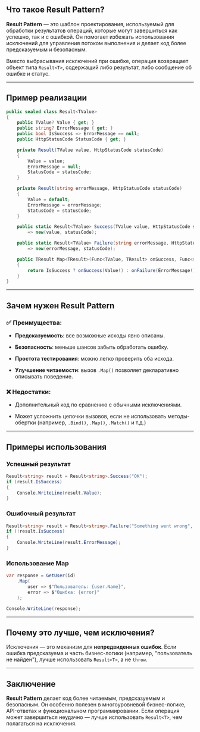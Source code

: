 ## Что такое Result Pattern?

**Result Pattern** — это шаблон проектирования, используемый для обработки результатов операций, которые могут завершиться как успешно, так и с ошибкой. Он помогает избежать использования исключений для управления потоком выполнения и делает код более предсказуемым и безопасным.

Вместо выбрасывания исключений при ошибке, операция возвращает объект типа `Result<T>`, содержащий либо результат, либо сообщение об ошибке и статус.

---

## Пример реализации

```csharp
public sealed class Result<TValue>
{
    public TValue? Value { get; }
    public string? ErrorMessage { get; }
    public bool IsSuccess => ErrorMessage == null;
    public HttpStatusCode StatusCode { get; }

    private Result(TValue value, HttpStatusCode statusCode)
    {
        Value = value;
        ErrorMessage = null;
        StatusCode = statusCode;
    }

    private Result(string errorMessage, HttpStatusCode statusCode)
    {
        Value = default;
        ErrorMessage = errorMessage;
        StatusCode = statusCode;
    }

    public static Result<TValue> Success(TValue value, HttpStatusCode statusCode = HttpStatusCode.OK)
        => new(value, statusCode);

    public static Result<TValue> Failure(string errorMessage, HttpStatusCode statusCode = HttpStatusCode.BadRequest)
        => new(errorMessage, statusCode);

    public TResult Map<TResult>(Func<TValue, TResult> onSuccess, Func<string, TResult> onFailure)
    {
        return IsSuccess ? onSuccess(Value!) : onFailure(ErrorMessage!);
    }
}
```

---

## Зачем нужен Result Pattern

### ✅ Преимущества:

- **Предсказуемость**: все возможные исходы явно описаны.
    
- **Безопасность**: меньше шансов забыть обработать ошибку.
    
- **Простота тестирования**: можно легко проверить оба исхода.
    
- **Улучшение читаемости**: вызов `.Map()` позволяет декларативно описывать поведение.
    

### ❌ Недостатки:

- Дополнительный код по сравнению с обычными исключениями.
    
- Может усложнить цепочки вызовов, если не использовать методы-обертки (например, `.Bind()`, `.Map()`, `.Match()` и т.д.)
    

---

## Примеры использования

### Успешный результат

```csharp
Result<string> result = Result<string>.Success("OK");
if (result.IsSuccess)
{
    Console.WriteLine(result.Value);
}
```

### Ошибочный результат

```csharp
Result<string> result = Result<string>.Failure("Something went wrong", HttpStatusCode.InternalServerError);
if (!result.IsSuccess)
{
    Console.WriteLine(result.ErrorMessage);
}
```

### Использование Map

```csharp
var response = GetUser(id)
    .Map(
        user => $"Пользователь: {user.Name}",
        error => $"Ошибка: {error}"
    );

Console.WriteLine(response);
```

---

## Почему это лучше, чем исключения?

Исключения — это механизм для **непредвиденных ошибок**. Если ошибка предсказуема и часть бизнес-логики (например, "пользователь не найден"), лучше использовать `Result<T>`, а не `throw`.

---

## Заключение

**Result Pattern** делает код более читаемым, предсказуемым и безопасным. Он особенно полезен в многоуровневой бизнес-логике, API-ответах и функциональном программировании. Если операция может завершиться неудачно — лучше использовать `Result<T>`, чем полагаться на исключения.